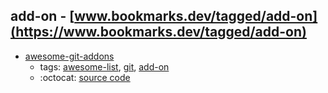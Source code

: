 add-on - [www.bookmarks.dev/tagged/add-on](https://www.bookmarks.dev/tagged/add-on)
---
* [awesome-git-addons](https://github.com/stevemao/awesome-git-addons#readme)
    * tags: [awesome-list](../tagged/awesome-list.md), [git](../tagged/git.md), [add-on](../tagged/add-on.md)
    * :octocat: [source code](https://github.com/stevemao/awesome-git-addons#readme)
